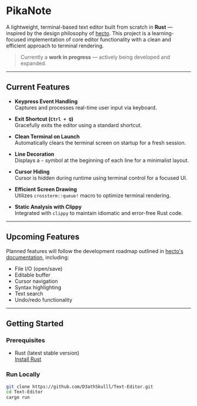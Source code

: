 # PikaNote

A lightweight, terminal-based text editor built from scratch in **Rust** — inspired by the design philosophy of [hecto](https://github.com/raphlinus/hecto). This project is a learning-focused implementation of core editor functionality with a clean and efficient approach to terminal rendering.

> Currently a **work in progress** — actively being developed and expanded.

---

## Current Features

- **Keypress Event Handling**  
  Captures and processes real-time user input via keyboard.

- **Exit Shortcut (`Ctrl + Q`)**  
  Gracefully exits the editor using a standard shortcut.

- **Clean Terminal on Launch**  
  Automatically clears the terminal screen on startup for a fresh session.

- **Line Decoration**  
  Displays a `~` symbol at the beginning of each line for a minimalist layout.

- **Cursor Hiding**  
  Cursor is hidden during runtime using terminal control for a focused UI.

- **Efficient Screen Drawing**  
  Utilizes `crossterm::queue!` macro to optimize terminal rendering.

- **Static Analysis with Clippy**  
  Integrated with `clippy` to maintain idiomatic and error-free Rust code.

---

## Upcoming Features

Planned features will follow the development roadmap outlined in [hecto's documentation](https://github.com/raphlinus/hecto), including:

- File I/O (open/save)
- Editable buffer
- Cursor navigation
- Syntax highlighting
- Text search
- Undo/redo functionality

---

## Getting Started

### Prerequisites

- Rust (latest stable version)  
  [Install Rust](https://www.rust-lang.org/tools/install)

### Run Locally

```bash
git clone https://github.com/D3athSkulll/Text-Editor.git
cd Text-Editor
cargo run
